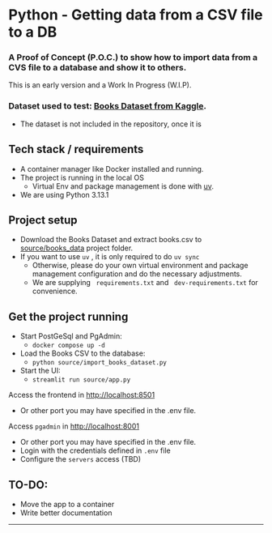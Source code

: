 # Python - Getting data from a CSV file to a DB

### A Proof of Concept (P.O.C.) to show how to import data from a CVS file to a database and show it to others.

This is an early version and a Work In Progress (W.I.P).

### Dataset used to test: [Books Dataset from Kaggle](https://www.kaggle.com/datasets/saurabhbagchi/books-dataset).
- The dataset is not included in the repository, once it is 

## Tech stack / requirements
- A container manager like Docker installed and running.
- The project is running in the local OS
  - Virtual Env and package management is done with [uv](https://docs.astral.sh/uv/getting-started/installation/).
- We are using Python 3.13.1

## Project setup
- Download the Books Dataset and extract books.csv to [source/books_data](source/books_data) project folder.
- If you want to use `uv` , it is only required to do `uv sync` 
  - Otherwise, please do your own virtual environment and package management configuration and do the necessary adjustments.
  - We are supplying ` requirements.txt` and ` dev-requirements.txt` for convenience.

## Get the project running
- Start PostGeSql and PgAdmin: 
  - `docker compose up -d`
- Load the Books CSV to the database:
  - `python source/import_books_dataset.py`
- Start the UI:
  - `streamlit run source/app.py`

Access the frontend in [http://localhost:8501](http://localhost:8501)
- Or other port you may have specified in the .env file.   

Access `pgadmin` in [http://localhost:8001](http://localhost:8001)
- Or other port you may have specified in the .env file.
- Login with the credentials defined in `.env` file
- Configure the `servers` access (TBD) 

## TO-DO:
- Move the app to a container
- Write better documentation
----

